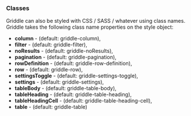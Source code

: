 ### Classes ###

Griddle can also be styled with CSS / SASS / whatever using class names. Griddle takes the following class name properties
on the style object:

- **column** - (default: griddle-column),
- **filter** - (default: griddle-filter),
- **noResults** - (default: griddle-noResults),
- **pagination** - (default: griddle-pagination),
- **rowDefinition** - (default: griddle-row-definition),
- **row** - (default: griddle-row),
- **settingsToggle** - (default: griddle-settings-toggle),
- **settings** - (default: griddle-settings),
- **tableBody** - (default: griddle-table-body),
- **tableHeading** - (default: griddle-table-heading),
- **tableHeadingCell** - (default: griddle-table-heading-cell),
- **table** - (default: griddle-table)

